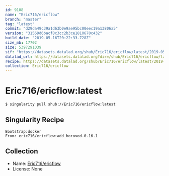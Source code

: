 ```yaml
---
id: 9108
name: "Eric716/ericflow"
branch: "master"
tag: "latest"
commit: "d29da49c39a1d63b0e9ae95bc00eec19a13806a5"
version: "31569d6bacf8c3cc2b3ce1810670c432"
build_date: "2019-05-16T20:22:33.728Z"
size_mb: 17702
size: 5397291039
sif: "https://datasets.datalad.org/shub/Eric716/ericflow/latest/2019-05-16-d29da49c-31569d6b/31569d6bacf8c3cc2b3ce1810670c432.simg"
datalad_url: https://datasets.datalad.org?dir=/shub/Eric716/ericflow/latest/2019-05-16-d29da49c-31569d6b/
recipe: https://datasets.datalad.org/shub/Eric716/ericflow/latest/2019-05-16-d29da49c-31569d6b/Singularity
collection: Eric716/ericflow
---
```


# Eric716/ericflow:latest

```bash
$ singularity pull shub://Eric716/ericflow:latest
```

## Singularity Recipe

```singularity
Bootstrap:docker  
From: eric716/ericflow:add_horovod-0.16.1
```

## Collection

 - Name: [Eric716/ericflow](https://github.com/Eric716/ericflow)
 - License: None

